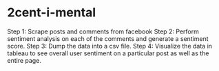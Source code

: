 # 2cent-i-mental

Step 1: Scrape posts and comments from facebook
Step 2: Perform sentiment analysis on each of the comments and generate a sentiment score.
Step 3: Dump the data into a csv file.
Step 4: Visualize the data in tableau to see overall user sentiment on a particular post as well as the entire page.
